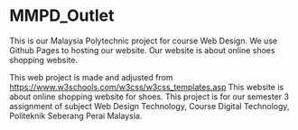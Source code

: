# MMPD_Outlet
This is our Malaysia Polytechnic project for course Web Design. We use Github Pages to hosting our website. Our website is about online shoes shopping website.

This web project is made and adjusted from https://www.w3schools.com/w3css/w3css_templates.asp
This website is about online shopping website for shoes.
This project is for our semester 3 assignment of subject Web Design Technology, Course Digital Technology, Politeknik Seberang Perai Malaysia.
